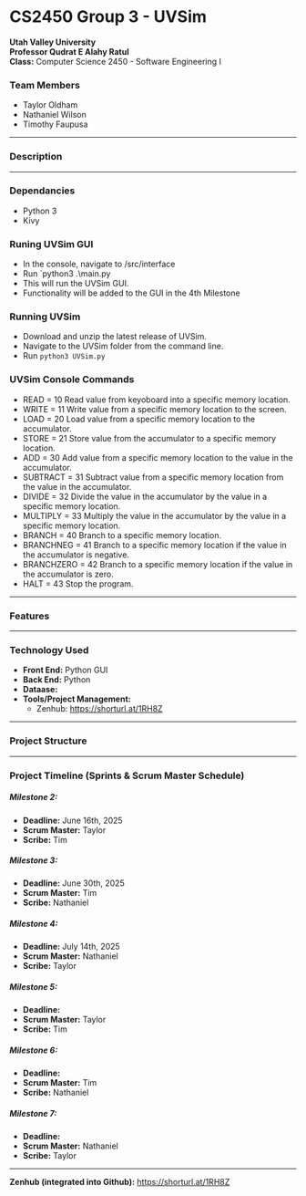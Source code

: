  # CS2450 Group 3 - UVSim  


**Utah Valley University**  
**Professor Qudrat E Alahy Ratul**  
**Class:** Computer Science 2450 - Software Engineering I  

### Team Members  

- Taylor Oldham
- Nathaniel Wilson
- Timothy Faupusa  
---

### Description  

---

### Dependancies
- Python 3
- Kivy

### Runing UVSim GUI
- In the console, navigate to /src/interface
- Run `python3 .\main.py
- This will run the UVSim GUI.
- Functionality will be added to the GUI in the 4th Milestone


### Running UVSim
- Download and unzip the latest release of UVSim.  
- Navigate to the UVSim folder from the command line.  
- Run `python3 UVSim.py`

### UVSim Console Commands
- READ = 10        Read value from keyoboard into a specific memory location.   
- WRITE = 11       Write value from a specific memory location to the screen.  
- LOAD = 20        Load value from a specific memory location to the accumulator.  
- STORE = 21       Store value from the accumulator to a specific memory location.   
- ADD = 30         Add value from a specific memory location to the value in the accumulator.  
- SUBTRACT = 31    Subtract value from a specific memory location from the value in the accumulator.  
- DIVIDE = 32      Divide the value in the accumulator by the value in a specific memory location.  
- MULTIPLY = 33    Multiply the value in the accumulator by the value in a specific memory location.  
- BRANCH = 40      Branch to a specific memory location.  
- BRANCHNEG = 41   Branch to a specific memory location if the value in the accumulator is negative.  
- BRANCHZERO = 42  Branch to a specific memory location if the value in the accumulator is zero.  
- HALT = 43        Stop the program.  

---

### Features

---

### Technology Used  
- **Front End:** Python GUI  
- **Back End:** Python   
- **Dataase:**  
- **Tools/Project Management:**
  - Zenhub: https://shorturl.at/1RH8Z
---

### Project Structure

---

### Project Timeline (Sprints & Scrum Master Schedule)  

##### Milestone 2:
- **Deadline:** June 16th, 2025
- **Scrum Master:** Taylor
- **Scribe:** Tim

##### Milestone 3:
- **Deadline:** June 30th, 2025
- **Scrum Master:** Tim
- **Scribe:** Nathaniel

##### Milestone 4:
- **Deadline:** July 14th, 2025
- **Scrum Master:** Nathaniel
- **Scribe:** Taylor


##### Milestone 5:
- **Deadline:** 
- **Scrum Master:** Taylor
- **Scribe:** Tim

##### Milestone 6:
- **Deadline:** 
- **Scrum Master:** Tim
- **Scribe:** Nathaniel

##### Milestone 7:
- **Deadline:** 
- **Scrum Master:** Nathaniel
- **Scribe:** Taylor
---

**Zenhub (integrated into Github):**
https://shorturl.at/1RH8Z
